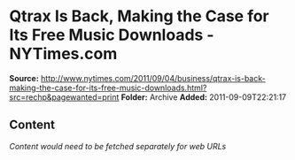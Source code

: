# Qtrax Is Back, Making the Case for Its Free Music Downloads - NYTimes.com

**Source:** http://www.nytimes.com/2011/09/04/business/qtrax-is-back-making-the-case-for-its-free-music-downloads.html?src=rechp&pagewanted=print
**Folder:** Archive
**Added:** 2011-09-09T22:21:17




## Content
*Content would need to be fetched separately for web URLs*
